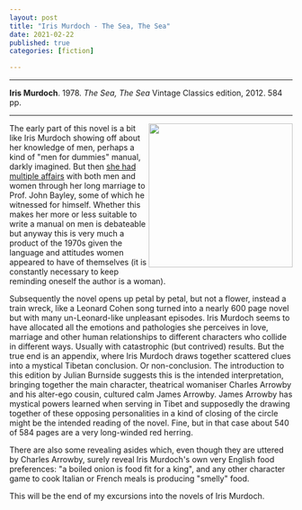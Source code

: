 ```yaml
---
layout: post
title: "Iris Murdoch - The Sea, The Sea"
date: 2021-02-22
published: true
categories: [fiction]

---
```



***
<b>Iris Murdoch</b>. 1978. _The Sea, The Sea_  Vintage Classics edition, 2012. 584 pp.

***

<img align="right" src="https://www.penguin.co.uk/content/dam/prh/books/103/1031499/9780099560999.jpg.transform/PRHDesktopWide_small/image.jpg"  width="256"  alt="">

The early part of this novel is a bit like Iris Murdoch showing off about her knowledge of men, perhaps a kind of "men for dummies" manual, darkly imagined. But then [she had multiple affairs](https://en.wikipedia.org/wiki/Iris_Murdoch#Life) with both men and women through her long marriage to Prof. John Bayley, some of which he witnessed for himself.   Whether this makes her more or less suitable to write a manual on men is debateable but anyway this is very much a product of the 1970s given the language and attitudes women appeared to have of themselves (it is constantly necessary to keep reminding oneself the author is a woman). 

Subsequently the novel opens up petal by petal, but not a flower, instead a train wreck, like a Leonard Cohen song turned into a nearly 600 page novel but with many un-Leonard-like unpleasant episodes.  Iris Murdoch seems to have allocated all the emotions and pathologies she perceives in love, marriage and other human relationships to different characters who collide in different ways.  Usually with catastrophic (but contrived) results.  But the true end is an appendix, where Iris Murdoch draws together scattered clues into a mystical Tibetan conclusion.  Or non-conclusion.  The introduction to this edition by Julian Burnside suggests this is the intended interpretation, bringing together the main character, theatrical womaniser Charles Arrowby and his alter-ego cousin, cultured calm James Arrowby.   James Arrowby has mystical powers learned when serving in Tibet and supposedly the drawing together of these opposing personalities in a kind of closing of the circle might be the intended reading of the novel.  Fine, but in that case about 540 of 584 pages are a very long-winded red herring. 

There are also some revealing asides which, even though they are uttered by Charles Arrowby, surely reveal Iris Murdoch's own very English food preferences: "a boiled onion is food fit for a king", and any other character game to cook Italian or French meals is producing "smelly" food.  

This will be the end of my excursions into the novels of Iris Murdoch.
